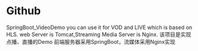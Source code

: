 # Github
SpringBoot_VideoDemo
you can use it for VOD and LIVE which is based on HLS.
web Server is Tomcat,Streaming Media Server is Nginx.
该项目是实现点播、直播的Demo
前端服务器采用SpringBoot，流媒体采用Nginx实现
